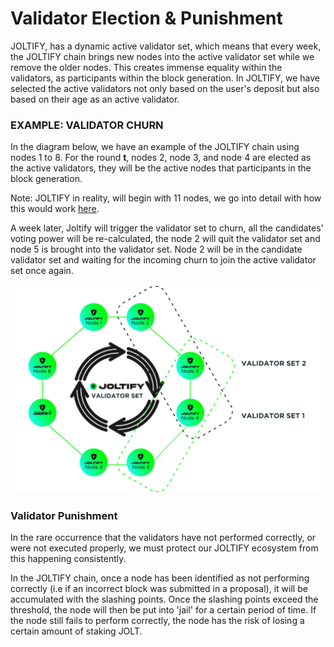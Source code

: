 # Validator Election & Punishment

JOLTIFY, has a dynamic active validator set, which means that every week, the JOLTIFY chain brings new nodes into the active validator set while we remove the older nodes. This creates immense equality within the validators, as participants within the block generation. In JOLTIFY, we have selected the active validators not only based on the user's deposit but also based on their age as an active validator.

### EXAMPLE: VALIDATOR CHURN

In the diagram below, we have an example of the JOLTIFY chain using nodes 1 to 8. For the round **t**, nodes 2, node 3, and node 4 are elected as the active validators, they will be the active nodes that participants in the block generation.

Note: JOLTIFY in reality, will begin with 11 nodes, we go into detail with how this would work [here](broken-reference/).

A week later, Joltify will trigger the validator set to churn, all the candidates' voting power will be re-calculated, the node 2 will quit the validator set and node 5 is brought into the validator set. Node 2 will be in the candidate validator set and waiting for the incoming churn to join the active validator set once again.

![](../../.gitbook/assets/Image-09.png)

### Validator Punishment

In the rare occurrence that the validators have not performed correctly, or were not executed properly, we must protect our JOLTIFY ecosystem from this happening consistently.

In the JOLTIFY chain, once a node has been identified as not performing correctly (i.e if an incorrect block was submitted in a proposal), it will be accumulated with the slashing points. Once the slashing points exceed the threshold, the node will then be put into 'jail' for a certain period of time. If the node still fails to perform correctly, the node has the risk of losing a certain amount of staking JOLT.
